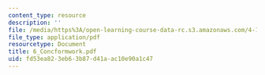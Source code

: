 ```yaml
---
content_type: resource
description: ''
file: /media/https%3A/open-learning-course-data-rc.s3.amazonaws.com/4-101-experiencing-architecture-studio-spring-2003/fd53ea823eb63b87d41aac10e90a1c47_6_Concformwork.pdf
file_type: application/pdf
resourcetype: Document
title: 6_Concformwork.pdf
uid: fd53ea82-3eb6-3b87-d41a-ac10e90a1c47
---
```

